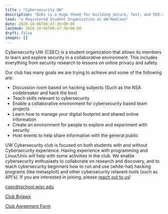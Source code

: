 ```yaml
---
title : "Cybersecurity UW"
description: "Doks is a Hugo theme for building secure, fast, and SEO-ready documentation websites, which you can easily update and customize."
lead: "a Registered Student Organization at UW-Madison"
date: 2020-10-06T08:47:36+00:00
lastmod: 2020-10-06T08:47:36+00:00
draft: false
images: []
---
```

Cybersecurity UW (CSEC) is a student organization that allows its members to learn and explore security in a collaborative environment. This includes everything from security research to lessons on online privacy and safety.

Our club has many goals we are trying to achieve and some of the following are:

- Discussion room based on hacking subjects (Such as the NSA codebreaker and hack the box)
- Teach skills relevant to cybersecurity
- Enable a collaborative environment for cybersecurity based team projects
- Learn how to manage your digital footprint and shared online information
- Create an environment for people to explore and experiment with security
- Host events to help share information with the general public

UW Cybersecurity club is focused on both students with and without Cybersecurity experience. Having experience with programming and Linux/Unix will help with some activities in the club. We enable cybersecurity enthusiasts to collaborate on research and discovery, and to teach cybersecurity beginners how to run and use (white-hat) hacking programs (like metasploit) and other cybersecurity relavent tools (such as API's). If you are interested in joining, please [reach out to us](/contact)!

csec@ischool.wisc.edu

[Club Bylaws](items/CSEC_Bylaws_V2)

[Club Agreement Form](items/Cybersecurity_UW_files_Agreement_Form.docx)
